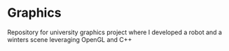# Graphics
Repository for university graphics project where I developed a robot and a winters scene leveraging OpenGL and C++
